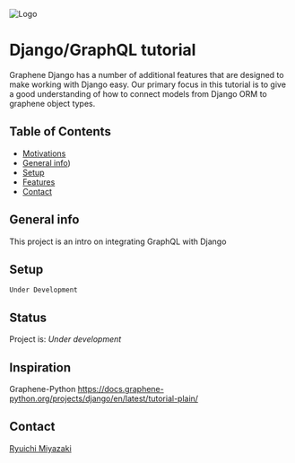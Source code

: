 ![Logo](https://camo.githubusercontent.com/f950a0dd055fe96a89dbeabdb2a39f941b85db5d/68747470733a2f2f73332e616d617a6f6e6177732e636f6d2f6361726c6f736d6172742e636f2f6772617068656e652d6c6f676f2e706e67)

# Django/GraphQL tutorial

Graphene Django has a number of additional features that are designed to make working with Django easy. Our primary focus in this tutorial is to give a good understanding of how to connect models from Django ORM to graphene object types.

## Table of Contents

- [Motivations](#motivations)
- [General info](#general-info))
- [Setup](#setup)
- [Features](#features)
- [Contact](#contact)


## General info

This project is an intro on integrating GraphQL with Django

## Setup

```Under Development```

## Status

Project is: _Under development_

## Inspiration

Graphene-Python
https://docs.graphene-python.org/projects/django/en/latest/tutorial-plain/

## Contact

[Ryuichi Miyazaki](https://github.com/rmiyazaki6499)
